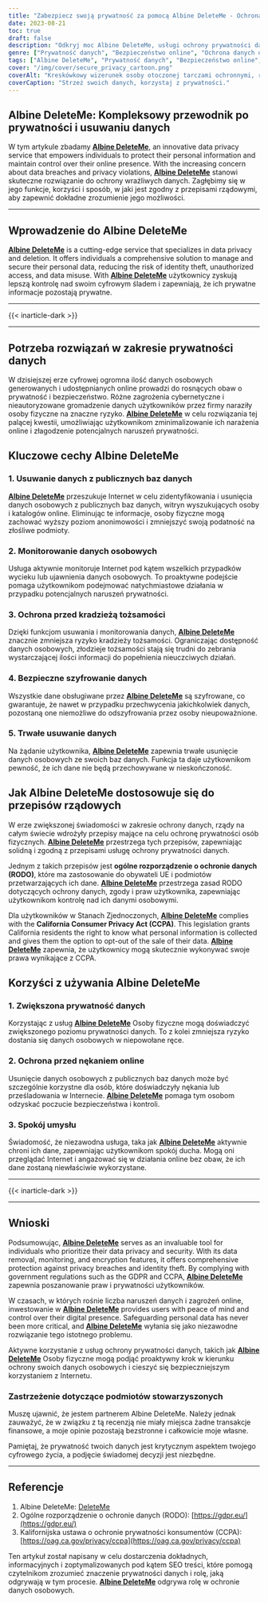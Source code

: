 ```yaml
---
title: "Zabezpiecz swoją prywatność za pomocą Albine DeleteMe - Ochrona Twojej cyfrowej obecności"
date: 2023-08-21
toc: true
draft: false
description: "Odkryj moc Albine DeleteMe, usługi ochrony prywatności danych, która umożliwia ochronę danych osobowych, zapewniając bezpieczeństwo online i spokój ducha."
genre: ["Prywatność danych", "Bezpieczeństwo online", "Ochrona danych osobowych", "Zapobieganie kradzieży tożsamości", "Zarządzanie cyfrowym śladem", "Cyberbezpieczeństwo", "Prywatność w Internecie", "Usuwanie danych", "Zgodność z RODO", "CCPA"]
tags: ["Albine DeleteMe", "Prywatność danych", "Bezpieczeństwo online", "Dane osobowe", "Zapobieganie kradzieży tożsamości", "Cyfrowy ślad", "Cyberbezpieczeństwo", "Prywatność w Internecie", "Usuwanie danych", "Zgodność z RODO", "CCPA", "Ochrona danych", "Naruszenie ochrony danych", "Usługa ochrony prywatności", "Dane wrażliwe", "Obecność online", "Przepisy dotyczące ochrony danych", "Monitorowanie danych", "Ochrona tożsamości", "Szyfrowanie danych", "Naruszenie prywatności", "Ochrona danych osobowych", "Ochrona prywatności w Internecie", "Bezpieczne usuwanie danych", "Zapobieganie zagrożeniom prywatności", "Ograniczanie kradzieży tożsamości", "Rozwiązanie w zakresie prywatności danych", "Zarządzanie prywatnością online", "Środki bezpieczeństwa danych", "Zgodność z przepisami dotyczącymi prywatności", "Ochrona tożsamości online"]
cover: "/img/cover/secure_privacy_cartoon.png"
coverAlt: "Kreskówkowy wizerunek osoby otoczonej tarczami ochronnymi, reprezentujący prywatność online i ochronę danych."
coverCaption: "Strzeż swoich danych, korzystaj z prywatności."
---
```


## Albine DeleteMe: Kompleksowy przewodnik po prywatności i usuwaniu danych

W tym artykule zbadamy [**Albine DeleteMe**](https://dnt.abine.com/#/ref_register/pC8ZbvQtt), an innovative data privacy service that empowers individuals to protect their personal information and maintain control over their online presence. With the increasing concern about data breaches and privacy violations, [**Albine DeleteMe**](https://dnt.abine.com/#/ref_register/pC8ZbvQtt) stanowi skuteczne rozwiązanie do ochrony wrażliwych danych. Zagłębimy się w jego funkcje, korzyści i sposób, w jaki jest zgodny z przepisami rządowymi, aby zapewnić dokładne zrozumienie jego możliwości.

______

## Wprowadzenie do Albine DeleteMe

[**Albine DeleteMe**](https://dnt.abine.com/#/ref_register/pC8ZbvQtt) is a cutting-edge service that specializes in data privacy and deletion. It offers individuals a comprehensive solution to manage and secure their personal data, reducing the risk of identity theft, unauthorized access, and data misuse. With [**Albine DeleteMe**](https://dnt.abine.com/#/ref_register/pC8ZbvQtt) użytkownicy zyskują lepszą kontrolę nad swoim cyfrowym śladem i zapewniają, że ich prywatne informacje pozostają prywatne.

______

{{< inarticle-dark >}}

______

## Potrzeba rozwiązań w zakresie prywatności danych

W dzisiejszej erze cyfrowej ogromna ilość danych osobowych generowanych i udostępnianych online prowadzi do rosnących obaw o prywatność i bezpieczeństwo. Różne zagrożenia cybernetyczne i nieautoryzowane gromadzenie danych użytkowników przez firmy naraziły osoby fizyczne na znaczne ryzyko. [**Albine DeleteMe**](https://dnt.abine.com/#/ref_register/pC8ZbvQtt) w celu rozwiązania tej palącej kwestii, umożliwiając użytkownikom zminimalizowanie ich narażenia online i złagodzenie potencjalnych naruszeń prywatności.

## Kluczowe cechy Albine DeleteMe

### 1. Usuwanie danych z publicznych baz danych

[**Albine DeleteMe**](https://dnt.abine.com/#/ref_register/pC8ZbvQtt) przeszukuje Internet w celu zidentyfikowania i usunięcia danych osobowych z publicznych baz danych, witryn wyszukujących osoby i katalogów online. Eliminując te informacje, osoby fizyczne mogą zachować wyższy poziom anonimowości i zmniejszyć swoją podatność na złośliwe podmioty.

### 2. Monitorowanie danych osobowych

Usługa aktywnie monitoruje Internet pod kątem wszelkich przypadków wycieku lub ujawnienia danych osobowych. To proaktywne podejście pomaga użytkownikom podejmować natychmiastowe działania w przypadku potencjalnych naruszeń prywatności.

### 3. Ochrona przed kradzieżą tożsamości

Dzięki funkcjom usuwania i monitorowania danych, [**Albine DeleteMe**](https://dnt.abine.com/#/ref_register/pC8ZbvQtt) znacznie zmniejsza ryzyko kradzieży tożsamości. Ograniczając dostępność danych osobowych, złodzieje tożsamości stają się trudni do zebrania wystarczającej ilości informacji do popełnienia nieuczciwych działań.

### 4. Bezpieczne szyfrowanie danych

Wszystkie dane obsługiwane przez [**Albine DeleteMe**](https://dnt.abine.com/#/ref_register/pC8ZbvQtt) są szyfrowane, co gwarantuje, że nawet w przypadku przechwycenia jakichkolwiek danych, pozostaną one niemożliwe do odszyfrowania przez osoby nieupoważnione.

### 5. Trwałe usuwanie danych

Na żądanie użytkownika, [**Albine DeleteMe**](https://dnt.abine.com/#/ref_register/pC8ZbvQtt) zapewnia trwałe usunięcie danych osobowych ze swoich baz danych. Funkcja ta daje użytkownikom pewność, że ich dane nie będą przechowywane w nieskończoność.

## Jak Albine DeleteMe dostosowuje się do przepisów rządowych

W erze zwiększonej świadomości w zakresie ochrony danych, rządy na całym świecie wdrożyły przepisy mające na celu ochronę prywatności osób fizycznych. [**Albine DeleteMe**](https://dnt.abine.com/#/ref_register/pC8ZbvQtt) przestrzega tych przepisów, zapewniając solidną i zgodną z przepisami usługę ochrony prywatności danych.

Jednym z takich przepisów jest **ogólne rozporządzenie o ochronie danych (RODO)**, które ma zastosowanie do obywateli UE i podmiotów przetwarzających ich dane. [**Albine DeleteMe**](https://dnt.abine.com/#/ref_register/pC8ZbvQtt) przestrzega zasad RODO dotyczących ochrony danych, zgody i praw użytkownika, zapewniając użytkownikom kontrolę nad ich danymi osobowymi.

Dla użytkowników w Stanach Zjednoczonych, [**Albine DeleteMe**](https://dnt.abine.com/#/ref_register/pC8ZbvQtt) complies with the **California Consumer Privacy Act (CCPA)**. This legislation grants California residents the right to know what personal information is collected and gives them the option to opt-out of the sale of their data. [**Albine DeleteMe**](https://dnt.abine.com/#/ref_register/pC8ZbvQtt) zapewnia, że użytkownicy mogą skutecznie wykonywać swoje prawa wynikające z CCPA.

## Korzyści z używania Albine DeleteMe

### 1. Zwiększona prywatność danych

Korzystając z usług [**Albine DeleteMe**](https://dnt.abine.com/#/ref_register/pC8ZbvQtt) Osoby fizyczne mogą doświadczyć zwiększonego poziomu prywatności danych. To z kolei zmniejsza ryzyko dostania się danych osobowych w niepowołane ręce.

### 2. Ochrona przed nękaniem online

Usunięcie danych osobowych z publicznych baz danych może być szczególnie korzystne dla osób, które doświadczyły nękania lub prześladowania w Internecie. [**Albine DeleteMe**](https://dnt.abine.com/#/ref_register/pC8ZbvQtt) pomaga tym osobom odzyskać poczucie bezpieczeństwa i kontroli.

### 3. Spokój umysłu

Świadomość, że niezawodna usługa, taka jak [**Albine DeleteMe**](https://dnt.abine.com/#/ref_register/pC8ZbvQtt) aktywnie chroni ich dane, zapewniając użytkownikom spokój ducha. Mogą oni przeglądać Internet i angażować się w działania online bez obaw, że ich dane zostaną niewłaściwie wykorzystane.

______

{{< inarticle-dark >}}

______


## Wnioski

Podsumowując, [**Albine DeleteMe**](https://dnt.abine.com/#/ref_register/pC8ZbvQtt) serves as an invaluable tool for individuals who prioritize their data privacy and security. With its data removal, monitoring, and encryption features, it offers comprehensive protection against privacy breaches and identity theft. By complying with government regulations such as the GDPR and CCPA, [**Albine DeleteMe**](https://dnt.abine.com/#/ref_register/pC8ZbvQtt) zapewnia poszanowanie praw i prywatności użytkowników.

W czasach, w których rośnie liczba naruszeń danych i zagrożeń online, inwestowanie w [**Albine DeleteMe**](https://dnt.abine.com/#/ref_register/pC8ZbvQtt) provides users with peace of mind and control over their digital presence. Safeguarding personal data has never been more critical, and [**Albine DeleteMe**](https://dnt.abine.com/#/ref_register/pC8ZbvQtt) wyłania się jako niezawodne rozwiązanie tego istotnego problemu.

Aktywne korzystanie z usług ochrony prywatności danych, takich jak [**Albine DeleteMe**](https://dnt.abine.com/#/ref_register/pC8ZbvQtt) Osoby fizyczne mogą podjąć proaktywny krok w kierunku ochrony swoich danych osobowych i cieszyć się bezpieczniejszym korzystaniem z Internetu.

### **Zastrzeżenie dotyczące podmiotów stowarzyszonych**

Muszę ujawnić, że jestem partnerem Albine DeleteMe. Należy jednak zauważyć, że w związku z tą recenzją nie miały miejsca żadne transakcje finansowe, a moje opinie pozostają bezstronne i całkowicie moje własne.

Pamiętaj, że prywatność twoich danych jest krytycznym aspektem twojego cyfrowego życia, a podjęcie świadomej decyzji jest niezbędne.
______


## Referencje

1. Albine DeleteMe: [DeleteMe](https://dnt.abine.com/#/ref_register/pC8ZbvQtt)
2. Ogólne rozporządzenie o ochronie danych (RODO): [https://gdpr.eu/](https://gdpr.eu/)
3. Kalifornijska ustawa o ochronie prywatności konsumentów (CCPA): [https://oag.ca.gov/privacy/ccpa](https://oag.ca.gov/privacy/ccpa)

Ten artykuł został napisany w celu dostarczenia dokładnych, informacyjnych i zoptymalizowanych pod kątem SEO treści, które pomogą czytelnikom zrozumieć znaczenie prywatności danych i rolę, jaką odgrywają w tym procesie. [**Albine DeleteMe**](https://dnt.abine.com/#/ref_register/pC8ZbvQtt) odgrywa rolę w ochronie danych osobowych.




